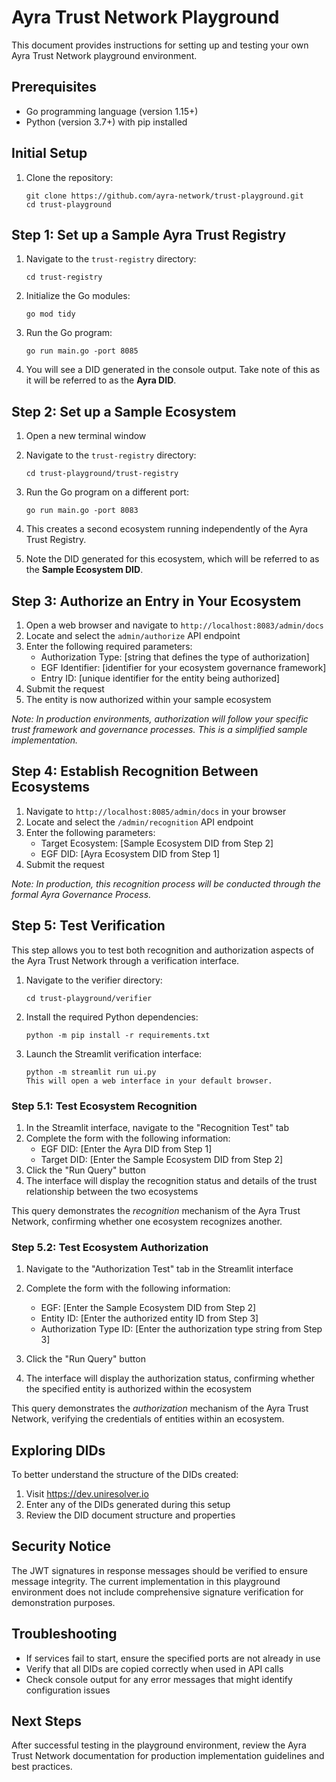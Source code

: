 # Ayra Trust Network Playground

This document provides instructions for setting up and testing your own Ayra Trust Network playground environment.

## Prerequisites

- Go programming language (version 1.15+)
- Python (version 3.7+) with pip installed

## Initial Setup

1. Clone the repository:
   ```
   git clone https://github.com/ayra-network/trust-playground.git
   cd trust-playground
   ```

## Step 1: Set up a Sample Ayra Trust Registry

1. Navigate to the `trust-registry` directory:
   ```
   cd trust-registry
   ```

2. Initialize the Go modules:
   ```
   go mod tidy
   ```

3. Run the Go program:
   ```
   go run main.go -port 8085
   ```

4. You will see a DID generated in the console output. Take note of this as it will be referred to as the **Ayra DID**.

## Step 2: Set up a Sample Ecosystem

1. Open a new terminal window

2. Navigate to the `trust-registry` directory:
   ```
   cd trust-playground/trust-registry
   ```

3. Run the Go program on a different port:
   ```
   go run main.go -port 8083
   ```

4. This creates a second ecosystem running independently of the Ayra Trust Registry.

5. Note the DID generated for this ecosystem, which will be referred to as the **Sample Ecosystem DID**.

## Step 3: Authorize an Entry in Your Ecosystem

1. Open a web browser and navigate to `http://localhost:8083/admin/docs`
2. Locate and select the `admin/authorize` API endpoint
3. Enter the following required parameters:
   - Authorization Type: [string that defines the type of authorization]
   - EGF Identifier: [identifier for your ecosystem governance framework]
   - Entry ID: [unique identifier for the entity being authorized]
4. Submit the request
5. The entity is now authorized within your sample ecosystem

*Note: In production environments, authorization will follow your specific trust framework and governance processes. This is a simplified sample implementation.*

## Step 4: Establish Recognition Between Ecosystems

1. Navigate to `http://localhost:8085/admin/docs` in your browser
2. Locate and select the `/admin/recognition` API endpoint
3. Enter the following parameters:
   - Target Ecosystem: [Sample Ecosystem DID from Step 2]
   - EGF DID: [Ayra Ecosystem DID from Step 1]
4. Submit the request

*Note: In production, this recognition process will be conducted through the formal Ayra Governance Process.*

## Step 5: Test Verification

This step allows you to test both recognition and authorization aspects of the Ayra Trust Network through a verification interface.

1. Navigate to the verifier directory:
   ```
   cd trust-playground/verifier
   ```
2. Install the required Python dependencies:
   ```
   python -m pip install -r requirements.txt
   ```
3. Launch the Streamlit verification interface:
   ```
   python -m streamlit run ui.py
   This will open a web interface in your default browser.

### Step 5.1: Test Ecosystem Recognition

1. In the Streamlit interface, navigate to the "Recognition Test" tab
2. Complete the form with the following information:
   - EGF DID: [Enter the Ayra DID from Step 1]
   - Target DID: [Enter the Sample Ecosystem DID from Step 2]
3. Click the "Run Query" button
4. The interface will display the recognition status and details of the trust relationship between the two ecosystems

This query demonstrates the *recognition* mechanism of the Ayra Trust Network, confirming whether one ecosystem recognizes another.

### Step 5.2: Test Ecosystem Authorization

1. Navigate to the "Authorization Test" tab in the Streamlit interface

2. Complete the form with the following information:
   - EGF: [Enter the Sample Ecosystem DID from Step 2]
   - Entity ID: [Enter the authorized entity ID from Step 3]
   - Authorization Type ID: [Enter the authorization type string from Step 3]
3. Click the "Run Query" button
4. The interface will display the authorization status, confirming whether the specified entity is authorized within the ecosystem

This query demonstrates the *authorization* mechanism of the Ayra Trust Network, verifying the credentials of entities within an ecosystem.

## Exploring DIDs

To better understand the structure of the DIDs created:

1. Visit https://dev.uniresolver.io
2. Enter any of the DIDs generated during this setup
3. Review the DID document structure and properties

## Security Notice

The JWT signatures in response messages should be verified to ensure message
integrity. The current implementation in this playground environment does not
include comprehensive signature verification for demonstration purposes.

## Troubleshooting

- If services fail to start, ensure the specified ports are not already in use
- Verify that all DIDs are copied correctly when used in API calls
- Check console output for any error messages that might identify configuration issues

## Next Steps

After successful testing in the playground environment, review the Ayra Trust
Network documentation for production implementation guidelines and best
practices.
